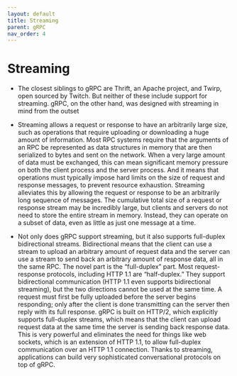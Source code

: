 ```yaml
---
layout: default
title: Streaming
parent: gRPC
nav_order: 4
---
```


# Streaming

- The closest siblings to gRPC are Thrift, an Apache project, and Twirp, open sourced by Twitch. But neither of these include support for streaming. gRPC, on the other hand,
was designed with streaming in mind from the outset

- Streaming allows a request or response to have an arbitrarily large size, such as operations that require uploading or downloading a huge amount of information.
Most RPC systems require that the arguments of an RPC be represented as data structures in memory that are then serialized to bytes and sent on the network.
When a very large amount of data must be exchanged, this can mean significant memory pressure on both the client process and the server process. And it means
that operations must typically impose hard limits on the size of request and response messages, to prevent resource exhaustion. Streaming alleviates this by 
allowing the request or response to be an arbitrarily long sequence of messages. The cumulative total size of a request or response stream may be incredibly 
large, but clients and servers do not need to store the entire stream in memory. Instead, they can operate on a subset of data, even as little as just one message at a time.

- Not only does gRPC support streaming, but it also supports full-duplex bidirectional streams. Bidirectional means that the client can use a stream to upload an arbitrary amount of request 
data and the server can use a stream to send back an arbitrary amount of response data, all in the same RPC. The novel part is the “full-duplex” part. Most request-response protocols,
including HTTP 1.1 are “half-duplex.” They support bidirectional communication (HTTP 1.1 even supports bidirectional streaming), but the two directions cannot be used at the same time. 
A request must first be fully uploaded before the server begins responding; only after the client is done transmitting can the server then reply with its full response. gRPC is built on HTTP/2, 
which explicitly supports full-duplex streams, which means that the client can upload request data at the same time the server is sending back response data. This is very powerful and eliminates 
the need for things like web sockets, which is an extension of HTTP 1.1, to allow full-duplex communication over an HTTP 1.1 connection. 
Thanks to streaming, applications can build very sophisticated conversational protocols on top of gRPC.
